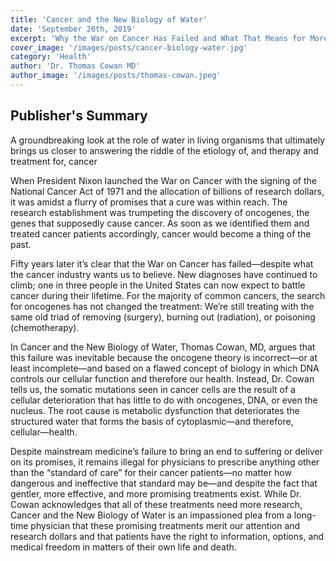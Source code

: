 ```yaml
---
title: 'Cancer and the New Biology of Water'
date: 'September 26th, 2019'
excerpt: 'Why the War on Cancer Has Failed and What That Means for More Effective Prevention and Treatment'
cover_image: '/images/posts/cancer-biology-water.jpg'
category: 'Health'
author: 'Dr. Thomas Cowan MD'
author_image: '/images/posts/thomas-cowan.jpeg'
---
```


## Publisher's Summary

A groundbreaking look at the role of water in living organisms that ultimately brings us closer to answering the riddle of the etiology of, and therapy and treatment for, cancer

When President Nixon launched the War on Cancer with the signing of the National Cancer Act of 1971 and the allocation of billions of research dollars, it was amidst a flurry of promises that a cure was within reach. The research establishment was trumpeting the discovery of oncogenes, the genes that supposedly cause cancer. As soon as we identified them and treated cancer patients accordingly, cancer would become a thing of the past.

Fifty years later it’s clear that the War on Cancer has failed―despite what the cancer industry wants us to believe. New diagnoses have continued to climb; one in three people in the United States can now expect to battle cancer during their lifetime. For the majority of common cancers, the search for oncogenes has not changed the treatment: We’re still treating with the same old triad of removing (surgery), burning out (radiation), or poisoning (chemotherapy).

In Cancer and the New Biology of Water, Thomas Cowan, MD, argues that this failure was inevitable because the oncogene theory is incorrect―or at least incomplete―and based on a flawed concept of biology in which DNA controls our cellular function and therefore our health. Instead, Dr. Cowan tells us, the somatic mutations seen in cancer cells are the result of a cellular deterioration that has little to do with oncogenes, DNA, or even the nucleus. The root cause is metabolic dysfunction that deteriorates the structured water that forms the basis of cytoplasmic―and therefore, cellular―health.

Despite mainstream medicine’s failure to bring an end to suffering or deliver on its promises, it remains illegal for physicians to prescribe anything other than the “standard of care” for their cancer patients―no matter how dangerous and ineffective that standard may be―and despite the fact that gentler, more effective, and more promising treatments exist. While Dr. Cowan acknowledges that all of these treatments need more research, Cancer and the New Biology of Water is an impassioned plea from a long-time physician that these promising treatments merit our attention and research dollars and that patients have the right to information, options, and medical freedom in matters of their own life and death.
